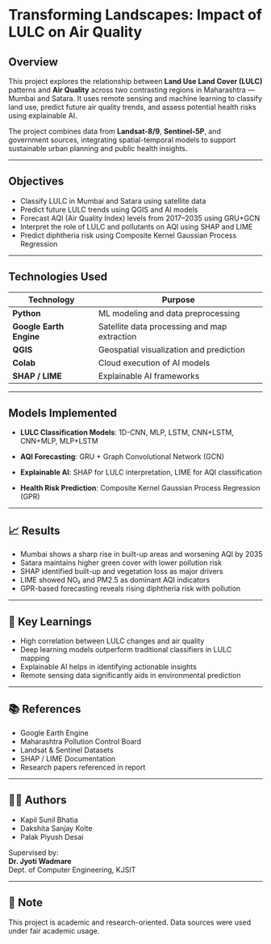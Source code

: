 # Transforming Landscapes: Impact of LULC on Air Quality

## Overview

This project explores the relationship between **Land Use Land Cover (LULC)** patterns and **Air Quality** across two contrasting regions in Maharashtra — Mumbai and Satara. It uses remote sensing and machine learning to classify land use, predict future air quality trends, and assess potential health risks using explainable AI.

The project combines data from **Landsat-8/9**, **Sentinel-5P**, and government sources, integrating spatial-temporal models to support sustainable urban planning and public health insights.

---

## Objectives

- Classify LULC in Mumbai and Satara using satellite data
- Predict future LULC trends using QGIS and AI models
- Forecast AQI (Air Quality Index) levels from 2017–2035 using GRU+GCN
- Interpret the role of LULC and pollutants on AQI using SHAP and LIME
- Predict diphtheria risk using Composite Kernel Gaussian Process Regression

---

## Technologies Used

| Technology              | Purpose                                      |
| ----------------------- | -------------------------------------------- |
| **Python**              | ML modeling and data preprocessing           |
| **Google Earth Engine** | Satellite data processing and map extraction |
| **QGIS**                | Geospatial visualization and prediction      |
| **Colab**               | Cloud execution of AI models                 |
| **SHAP / LIME**         | Explainable AI frameworks                    |

---

## Models Implemented

- **LULC Classification Models**: 1D-CNN, MLP, LSTM, CNN+LSTM, CNN+MLP, MLP+LSTM

- **AQI Forecasting**: GRU + Graph Convolutional Network (GCN)

- **Explainable AI**: SHAP for LULC interpretation, LIME for AQI classification

- **Health Risk Prediction**: Composite Kernel Gaussian Process Regression (GPR)

---

## 📈 Results

- Mumbai shows a sharp rise in built-up areas and worsening AQI by 2035
- Satara maintains higher green cover with lower pollution risk
- SHAP identified built-up and vegetation loss as major drivers
- LIME showed NO₂ and PM2.5 as dominant AQI indicators
- GPR-based forecasting reveals rising diphtheria risk with pollution

---

## 🧠 Key Learnings

- High correlation between LULC changes and air quality
- Deep learning models outperform traditional classifiers in LULC mapping
- Explainable AI helps in identifying actionable insights
- Remote sensing data significantly aids in environmental prediction

---

## 📚 References

- Google Earth Engine
- Maharashtra Pollution Control Board
- Landsat & Sentinel Datasets
- SHAP / LIME Documentation
- Research papers referenced in report

---

## 👨‍💻 Authors

- Kapil Sunil Bhatia
- Dakshita Sanjay Kolte
- Palak Piyush Desai

Supervised by:  
**Dr. Jyoti Wadmare**  
Dept. of Computer Engineering, KJSIT

---

## 📌 Note

This project is academic and research-oriented. Data sources were used under fair academic usage.
